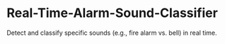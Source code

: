 # Real-Time-Alarm-Sound-Classifier
Detect and classify specific sounds (e.g., fire alarm vs. bell) in real time. 
